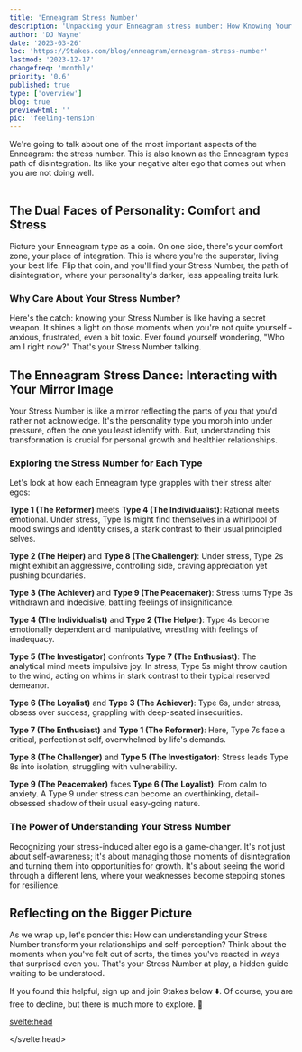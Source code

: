 ```yaml
---
title: 'Enneagram Stress Number'
description: 'Unpacking your Enneagram stress number: How Knowing Your Stress Number Can Help You Thrive'
author: 'DJ Wayne'
date: '2023-03-26'
loc: 'https://9takes.com/blog/enneagram/enneagram-stress-number'
lastmod: '2023-12-17'
changefreq: 'monthly'
priority: '0.6'
published: true
type: ['overview']
blog: true
previewHtml: ''
pic: 'feeling-tension'
---
```


<script>
	import  PopCard  from "../../lib/components/atoms/PopCard.svelte";
</script>

<p class="firstLetter">We're going to talk about one of the most important aspects of the Enneagram: the stress number. This is also known as the Enneagram types path of disintegration. Its like your negative alter ego that comes out when you are not doing well.</p>

<div
	style="display: flex;
    justify-content: center;
    margin: 1rem 0;
	"
>
	<PopCard
		image={`/blogs/feeling-tension.webp`}
		showIcon={false}
		displayText=""
		altText="two people with tension between them tension"
		subtext=""
	/>
</div>

## The Dual Faces of Personality: Comfort and Stress

Picture your Enneagram type as a coin. On one side, there's your comfort zone, your place of integration. This is where you're the superstar, living your best life. Flip that coin, and you'll find your Stress Number, the path of disintegration, where your personality's darker, less appealing traits lurk.

### Why Care About Your Stress Number?

Here's the catch: knowing your Stress Number is like having a secret weapon. It shines a light on those moments when you're not quite yourself - anxious, frustrated, even a bit toxic. Ever found yourself wondering, "Who am I right now?" That's your Stress Number talking.

## The Enneagram Stress Dance: Interacting with Your Mirror Image

Your Stress Number is like a mirror reflecting the parts of you that you'd rather not acknowledge. It's the personality type you morph into under pressure, often the one you least identify with. But, understanding this transformation is crucial for personal growth and healthier relationships.

### Exploring the Stress Number for Each Type

Let's look at how each Enneagram type grapples with their stress alter egos:

**Type 1 (The Reformer)** meets **Type 4 (The Individualist)**: Rational meets emotional. Under stress, Type 1s might find themselves in a whirlpool of mood swings and identity crises, a stark contrast to their usual principled selves.

**Type 2 (The Helper)** and **Type 8 (The Challenger)**: Under stress, Type 2s might exhibit an aggressive, controlling side, craving appreciation yet pushing boundaries.

**Type 3 (The Achiever)** and **Type 9 (The Peacemaker)**: Stress turns Type 3s withdrawn and indecisive, battling feelings of insignificance.

**Type 4 (The Individualist)** and **Type 2 (The Helper)**: Type 4s become emotionally dependent and manipulative, wrestling with feelings of inadequacy.

**Type 5 (The Investigator)** confronts **Type 7 (The Enthusiast)**: The analytical mind meets impulsive joy. In stress, Type 5s might throw caution to the wind, acting on whims in stark contrast to their typical reserved demeanor.

**Type 6 (The Loyalist)** and **Type 3 (The Achiever)**: Type 6s, under stress, obsess over success, grappling with deep-seated insecurities.

**Type 7 (The Enthusiast)** and **Type 1 (The Reformer)**: Here, Type 7s face a critical, perfectionist self, overwhelmed by life's demands.

**Type 8 (The Challenger)** and **Type 5 (The Investigator)**: Stress leads Type 8s into isolation, struggling with vulnerability.

**Type 9 (The Peacemaker)** faces **Type 6 (The Loyalist)**: From calm to anxiety. A Type 9 under stress can become an overthinking, detail-obsessed shadow of their usual easy-going nature.

### The Power of Understanding Your Stress Number

Recognizing your stress-induced alter ego is a game-changer. It's not just about self-awareness; it's about managing those moments of disintegration and turning them into opportunities for growth. It's about seeing the world through a different lens, where your weaknesses become stepping stones for resilience.

## Reflecting on the Bigger Picture

As we wrap up, let's ponder this: How can understanding your Stress Number transform your relationships and self-perception? Think about the moments when you've felt out of sorts, the times you've reacted in ways that surprised even you. That's your Stress Number at play, a hidden guide waiting to be understood.

If you found this helpful, sign up and join 9takes below ⬇️. Of course, you are free to decline, but there is much more to explore. 🚀

<svelte:head>

<script type="application/ld+json">{
  "@context": "http://schema.org",
  "@type": "BlogPosting",
  "articleBody": "In this blog post, we explore the Enneagram stress number and how it affects your behavior and relationships. Each Enneagram type has a place of comfort and a place of stress, and recognizing your stress number can be incredibly valuable because it helps you understand yourself better. When you're in a place of stress, you're likely to experience negative emotions, such as anxiety and frustration, and exhibit behaviors that you're not proud of. The blog post also explains why it can be challenging to interact with people who are your stress number and how to recognize your stress number. The post provides examples of how each Enneagram type reacts under stress and what it means for them. The examples include tips on how to manage stress better, build stronger relationships, and communicate more effectively. The blog post is perfect for anyone interested in the Enneagram and self-improvement, including individuals, couples, and teams. Whether you're looking to improve your personal or professional life, understanding your Enneagram stress number is essential for your growth and success.",
  "articleSection": "Enneagram, Personality Types, Stress Number",
  "creator" : ["DJ Wayne"],
  "author": {
    "@type": "Person",
    "name": "DJ Wayne",
    "sameAs": ["https://www.instagram.com/djwayne3/", "https://www.youtube.com/@djwayne3", "https://www.linkedin.com/in/davidtwayne/", "https://twitter.com/djwayne3"
        ]
  },
  "dateModified": {
    "@type": "Date",
    "@value": "2023-12-17"
  },
  "datePublished": {
    "@type": "Date",
    "@value": "2023-02-17"
  },
  "description": "Discover your Enneagram stress number and learn how it affects your behavior and relationships. Knowing your stress number can help you manage your stress and develop healthy coping mechanisms. Find out how each Enneagram type reacts under stress and how to interact with them more effectively.",
  "headline": "Understanding Your Enneagram Stress Number: How It Affects Your Behavior and Relationships",
  "image": {
    "@type": "ImageObject",
    "height": 900,
    "url": "https://9takes.com/blogs/feeling-tension.webp",
    "width": 900
  },
  "keywords": "Enneagram, Stress Number, Personality Types, Relationships, Coping Mechanisms",
  "mainEntityOfPage": {
    "@id": "https://9takes.com/blog/enneagram/enneagram-stress-number",
    "@type": "WebPage"
  },
  "mentions": {
              "@type": "Thing",
              "name": "Enneagram of Personality",
              "description": "The Enneagram of Personality or simply the Enneagram is a model of the human psyche which is principally understood and taught as a typology of nine interconnected personality types. Although the origins and history of ideas associated with the Enneagram of Personality are disputed contemporary approaches are principally derived from the teachings of the Bolivian psycho-spiritual teacher Oscar Ichazo from the 1950s and the Chilean psychiatrist Claudio Naranjo from the 1970s",
              "SameAs": [
                  "https://www.wikidata.org/wiki/Q273047",
                  "http://en.wikipedia.org/wiki/Enneagram_of_Personality"
              ]
      },
  "publisher": {
        "@type": "Organization",
        "sameAs": ["https://www.instagram.com/9takesdotcom/", "https://twitter.com/9takesdotcom"],
        "logo": {
          "@type": "ImageObject",
          "url": "https://9takes.com/brand/darkRubix.png"
        },
        "name": "9takes"
      }
}
</script>

</svelte:head>

<style lang="scss">
</style>
